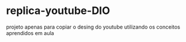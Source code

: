 # replica-youtube-DIO
projeto apenas para copiar o desing do youtube utilizando os conceitos aprendidos em aula
